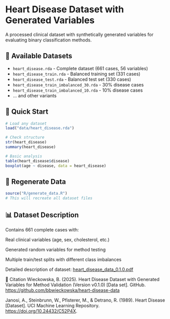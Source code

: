 # Heart Disease Dataset with Generated Variables

A processed clinical dataset with synthetically generated variables for evaluating binary classification methods.

## 📁 Available Datasets

- `heart_disease.rda` - Complete dataset (661 cases, 56 variables)
- `heart_disease_train.rda` - Balanced training set (331 cases)
- `heart_disease_test.rda` - Balanced test set (330 cases)  
- `heart_disease_train_imbalanced_30.rda` - 30% disease cases
- `heart_disease_train_imbalanced_10.rda` - 10% disease cases
- ... and other variants

## 🚀 Quick Start

```r
# Load any dataset
load("data/heart_disease.rda")

# Check structure
str(heart_disease)
summary(heart_disease)

# Basic analysis
table(heart_disease$disease)
boxplot(age ~ disease, data = heart_disease)
```
## 🔧 Regenerate Data
```r
source("R/generate_data.R")
# This will recreate all dataset files
```
## 📊 Dataset Description
Contains 661 complete cases with:

Real clinical variables (age, sex, cholesterol, etc.)

Generated random variables for method testing

Multiple train/test splits with different class imbalances

Detailed description of dataset: [heart_disease_data_0.1.0.pdf](heart_disease_data_0.1.0.pdf)

📝 Citation
Wieckowska, B. (2025). Heart Disease Dataset with Generated Variables for Method Validation (Version v0.1.0) [Data set]. GitHub. https://github.com/bbwieckowska/heart-disease-data

Janosi, A., Steinbrunn, W., Pfisterer, M., & Detrano, R. (1989). Heart Disease [Dataset]. UCI Machine Learning Repository. https://doi.org/10.24432/C52P4X.
